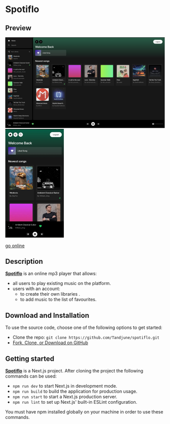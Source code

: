 # Spotiflo

## Preview

<img src="repo/bigscreen.png" alt="drawing" width="600"/> <img src="repo/smallscreen.png" alt="drawing" width="185"/>



[go online](https://spotiflo.vercel.app/)

## Description

[**Spotiflo**](https://spotiflo.vercel.app/) is an online mp3 player that allows:

- all users to play existing music on the platform.
- users with an account:
    - to create their own libraries .
    - to add music to the list of favourites.

## **Download and Installation**

To use the source code, choose one of the following options to get started:

- Clone the repo: `git clone https://github.com/Tandjune/spotiflo.git`
- [Fork, Clone, or Download on GitHub](https://github.com/Tandjune/spotiflo)

## Getting started

[**Spotiflo**](https://spotiflo.vercel.app/)  is a Next.js project. After cloning the project the following commands can be used:

- `npm run dev` to start Next.js in development mode.
- `npm run build` to build the application for production usage.
- `npm run start` to start a Next.js production server.
- `npm run lint` to set up Next.js' built-in ESLint configuration.

You must have npm installed globally on your machine in order to use these commands.